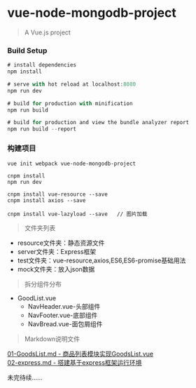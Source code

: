 # vue-node-mongodb-project

> A Vue.js project

### Build Setup

```javascript
# install dependencies
npm install

# serve with hot reload at localhost:8080
npm run dev

# build for production with minification
npm run build

# build for production and view the bundle analyzer report
npm run build --report

```
### 构建项目

```
vue init webpack vue-node-mongodb-project

cnpm install
npm run dev

cnpm install vue-resource --save
cnpm install axios --save

cnpm install vue-lazyload --save   // 图片加载

```
> 文件夹列表

- resource文件夹：静态资源文件
- server文件夹：Express框架
- test文件夹：vue-resource,axios,ES6,ES6-promise基础用法
- mock文件夹：放入json数据

> 拆分组件分布

- GoodList.vue
    - NavHeader.vue-头部组件
    - NavFooter.vue-底部组件
    - NavBread.vue-面包屑组件

> Markdown说明文件

[01-GoodsList.md - 商品列表模块实现GoodsList.vue](https://github.com/ccyinghua/vue-node-mongodb-project/blob/master/01-GoodsList.md)
 <br/>
[02-express.md - 搭建基于express框架运行环境](https://github.com/ccyinghua/vue-node-mongodb-project/blob/master/02-express.md)


未完待续......